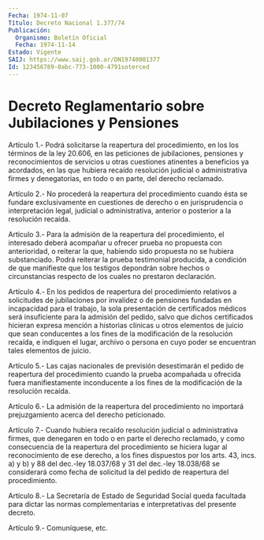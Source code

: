 ```yaml
---
Fecha: 1974-11-07
Título: Decreto Nacional 1.377/74
Publicación:
  Organismo: Boletín Oficial
  Fecha: 1974-11-14
Estado: Vigente
SAIJ: https://www.saij.gob.ar/DN19740001377
Id: 123456789-0abc-773-1000-4791soterced
---
```

# Decreto Reglamentario sobre Jubilaciones y Pensiones

<a id="1"></a>
Artículo  1.-  Podrá solicitarse la reapertura del procedimiento, en los los términos de la ley 20.606, en las peticiones de jubilaciones, pensiones  y  reconocimientos  de  servicios  u  otras cuestiones atinentes  a beneficios ya acordados, en las que hubiera recaído resolución judicial  o administrativa firmes y denegatorias, en todo o en parte, del derecho reclamado.

<a id="2"></a>
Artículo  2.-  No  procederá  la reapertura del procedimiento cuando ésta  se  fundare exclusivamente  en  cuestiones  de  derecho  o  en jurisprudencia  o  interpretación  legal, judicial o administrativa, anterior o posterior a la resolución recaída.

<a id="3"></a>
Artículo 3.- Para la admisión de la reapertura del procedimiento, el interesado  deberá  acompañar  u  ofrecer  prueba  no  propuesta con anterioridad,  o  reiterar  la  que, habiendo sido propuesta  no  se hubiera  substanciado.  Podrá  reiterar    la    prueba  testimonial producida, a condición de que manifieste que los testigos  depondrán sobre  hechos  o  circunstancias respecto de los cuales no prestaron declaración.

<a id="4"></a>
Artículo   4.-  En  los  pedidos  de  reapertura  del  procedimiento relativos a solicitudes de jubilaciones por invalidez o de pensiones fundadas en  incapacidad  para  el  trabajo, la sola presentación de certificados médicos será insuficiente  para la admisión del pedido, salvo que dichos certificados hicieran expresa  mención  a historias clínicas  u  otros  elementos de juicio que sean conducentes  a  los fines de la modificación  de  la  resolución  recaída, e indiquen el lugar, archivo o persona en cuyo poder se encuentran tales elementos de juicio.

<a id="5"></a>
Artículo  5.-  Las  cajas  nacionales  de  previsión desestimarán el pedido de reapertura del procedimiento cuando la prueba acompañada u ofrecida  fuera  manifiestamente inconducente  a  los  fines  de  la modificación de la resolución recaída.

<a id="6"></a>
Artículo  6.-  La  admisión  de  la  reapertura del procedimiento no importará prejuzgamiento acerca del derecho peticionado.

<a id="7"></a>
Artículo 7.- Cuando hubiera recaído resolución judicial o administrativa  firmes,  que denegaren en todo o en parte el derecho reclamado, y como consecuencia de la reapertura del procedimiento se hiciera  lugar  al  reconocimiento  de  ese  derecho,  a  los  fines dispuestos por los arts.  43,  incs.  a)  y  b)  y  88  del dec.-ley 18.037/68 y 31 del dec.-ley 18.038/68 se considerará como  fecha  de solicitud la del pedido de reapertura del procedimiento.

<a id="8"></a>
Artículo  8.-  La  Secretaría  de  Estado  de Seguridad Social queda facultada para dictar las normas complementarias  e  interpretativas del presente decreto.

<a id="9"></a>
Artículo 9.- Comuníquese, etc.
